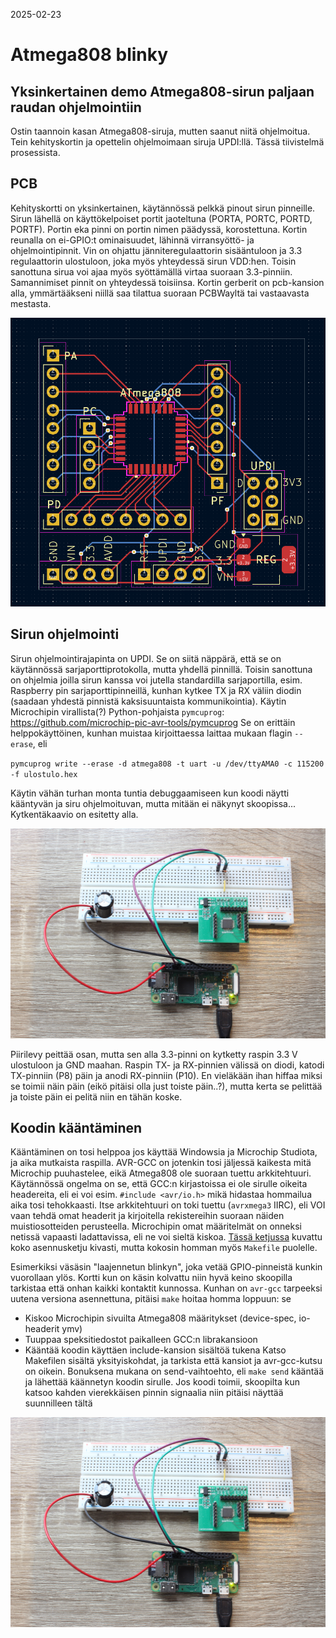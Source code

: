 2025-02-23
# Atmega808 blinky

## Yksinkertainen demo Atmega808-sirun paljaan raudan ohjelmointiin

Ostin taannoin kasan Atmega808-siruja, mutten saanut niitä ohjelmoitua. Tein kehityskortin ja opettelin ohjelmoimaan siruja UPDI:llä. Tässä tiivistelmä prosessista.

## PCB
Kehityskortti on yksinkertainen, käytännössä pelkkä pinout sirun pinneille. Sirun lähellä on käyttökelpoiset portit jaoteltuna (PORTA, PORTC, PORTD, PORTF). Portin eka pinni on portin nimen päädyssä, korostettuna.
Kortin reunalla on ei-GPIO:t ominaisuudet, lähinnä virransyöttö- ja ohjelmointipinnit. Vin on ohjattu jänniteregulaattorin sisääntuloon ja 3.3 regulaattorin ulostuloon, joka myös yhteydessä sirun VDD:hen. Toisin sanottuna sirua voi ajaa myös syöttämällä virtaa suoraan 3.3-pinniin. Samannimiset pinnit on yhteydessä toisiinsa.
Kortin gerberit on pcb-kansion alla, ymmärtääkseni niillä saa tilattua suoraan PCBWayltä tai vastaavasta mestasta.

<img src="img/piirilevy.png" width="700"></img>

## Sirun ohjelmointi
Sirun ohjelmointirajapinta on UPDI. Se on siitä näppärä, että se on käytännössä sarjaporttiprotokolla, mutta yhdellä pinnillä. Toisin sanottuna on ohjelmia joilla sirun kanssa voi jutella standardilla sarjaportilla, esim. Raspberry pin sarjaporttipinneillä, kunhan kytkee TX ja RX väliin diodin (saadaan yhdestä pinnistä kaksisuuntaista kommunikointia).
Käytin Microchipin virallista(?) Python-pohjaista `pymcuprog`: https://github.com/microchip-pic-avr-tools/pymcuprog
Se on erittäin helppokäyttöinen, kunhan muistaa kirjoittaessa laittaa mukaan flagin `--erase`, eli

`pymcuprog write --erase -d atmega808 -t uart -u /dev/ttyAMA0 -c 115200 -f ulostulo.hex`

Käytin vähän turhan monta tuntia debuggaamiseen kun koodi näytti kääntyvän ja siru ohjelmoituvan, mutta mitään ei näkynyt skoopissa...
Kytkentäkaavio on esitetty alla.

<img src="img/kytkenta_raspi.png" width="700"></img>

Piirilevy peittää osan, mutta sen alla 3.3-pinni on kytketty raspin 3.3 V ulostuloon ja GND maahan.
Raspin TX- ja RX-pinnien välissä on diodi, katodi TX-pinniin (P8) päin ja anodi RX-pinniin (P10). En vieläkään ihan hiffaa miksi se toimii näin päin (eikö pitäisi olla just toiste päin..?), mutta kerta se pelittää ja toiste päin ei pelitä niin en tähän koske.

## Koodin kääntäminen
Kääntäminen on tosi helppoa jos käyttää Windowsia ja Microchip Studiota, ja aika mutkaista raspilla. AVR-GCC on jotenkin tosi jäljessä kaikesta mitä Microchip puuhastelee, eikä Atmega808 ole suoraan tuettu arkkitehtuuri.
Käytännössä ongelma on se, että GCC:n kirjastoissa ei ole sirulle oikeita headereita, eli ei voi esim. `#include <avr/io.h>` mikä hidastaa hommailua aika tosi tehokkaasti. Itse arkkitehtuuri on toki tuettu (`avrxmega3` IIRC), eli VOI vaan tehdä omat headerit ja kirjoitella rekistereihin suoraan näiden muistiosotteiden perusteella.
Microchipin omat määritelmät on onneksi netissä vapaasti ladattavissa, eli ne voi sieltä kiskoa. <a href="https://www.avrfreaks.net/s/topic/a5C3l000000UZmfEAG/t151347">Tässä ketjussa</a> kuvattu koko asennusketju kivasti, mutta kokosin homman myös `Makefile` puolelle.

Esimerkiksi väsäsin "laajennetun blinkyn", joka vetää GPIO-pinneistä kunkin vuorollaan ylös. Kortti kun on käsin kolvattu niin hyvä keino skoopilla tarkistaa että onhan kaikki kontaktit kunnossa.
Kunhan on `avr-gcc` tarpeeksi uutena versiona asennettuna, pitäisi `make` hoitaa homma loppuun: se
- Kiskoo Microchipin sivuilta Atmega808 määritykset (device-spec, io-headerit ymv)
- Tuuppaa speksitiedostot paikalleen GCC:n librakansioon
- Kääntää koodin käyttäen include-kansion sisältöä tukena
Katso Makefilen sisältä yksityiskohdat, ja tarkista että kansiot ja avr-gcc-kutsu on oikein.
Bonuksena mukana on send-vaihtoehto, eli `make send` kääntää ja lähettää käännetyn koodin sirulle.
Jos koodi toimii, skoopilta kun katsoo kahden vierekkäisen pinnin signaalia niin pitäisi näyttää suunnilleen tältä

<img src="img/kytkenta_raspi.png" width="700"></img>
